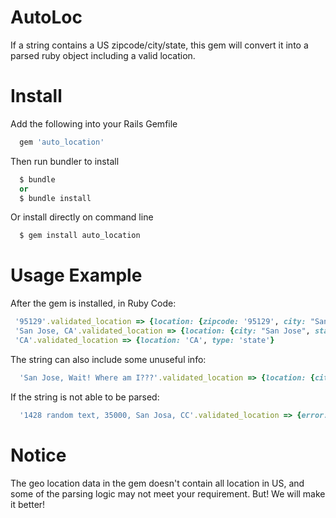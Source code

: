 # AutoLoc
If a string contains a US zipcode/city/state, this gem will convert it into a parsed ruby object including a valid location.

# Install
Add the following into your Rails Gemfile
```ruby
  gem 'auto_location'
```
Then run bundler to install
```ruby
  $ bundle 
  or 
  $ bundle install
```
Or install directly on command line
```ruby
  $ gem install auto_location
```

# Usage Example
After the gem is installed, in Ruby Code:
```ruby
 '95129'.validated_location => {location: {zipcode: '95129', city: "San Jose", state: "CA"}, type: 'zipcode'}
 'San Jose, CA'.validated_location => {location: {city: "San Jose", state: "CA"}, type: 'city'}
 'CA'.validated_location => {location: 'CA', type: 'state'}
```
The string can also include some unuseful info:
```ruby
  'San Jose, Wait! Where am I???'.validated_location => {location: {city: "San Jose", state: "CA"}, type: 'city'}
```
If the string is not able to be parsed:
```ruby
  '1428 random text, 35000, San Josa, CC'.validated_location => {error: "Location Not Found"}
```

# Notice
The geo location data in the gem doesn't contain all location in US, and some of the parsing logic may not meet your requirement. But! We will make it better!

